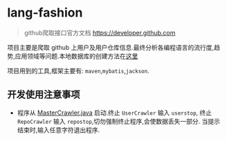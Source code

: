 lang-fashion
============

> github爬取接口官方文档 https://developer.github.com

项目主要是爬取 github 上用户及用户仓库信息.最终分析各编程语言的流行度,趋势,应用领域等问题.本地数据库的创建方法在[这里](database/)

项目用到的工具,框架主要有: `maven`,`mybatis`,`jackson`.

## 开发使用注意事项
- 程序从 [MasterCrawler.java](crawler/src/main/java/xyz.antsgroup.langfashion/MasterCrawler.java) 启动.终止 `UserCrawler` 输入 `userstop`,
终止 `RepoCrawler` 输入 `repostop`,切勿强制终止程序,会使数据丢失一部分. 当提示结束时,输入任意字符退出程序.
